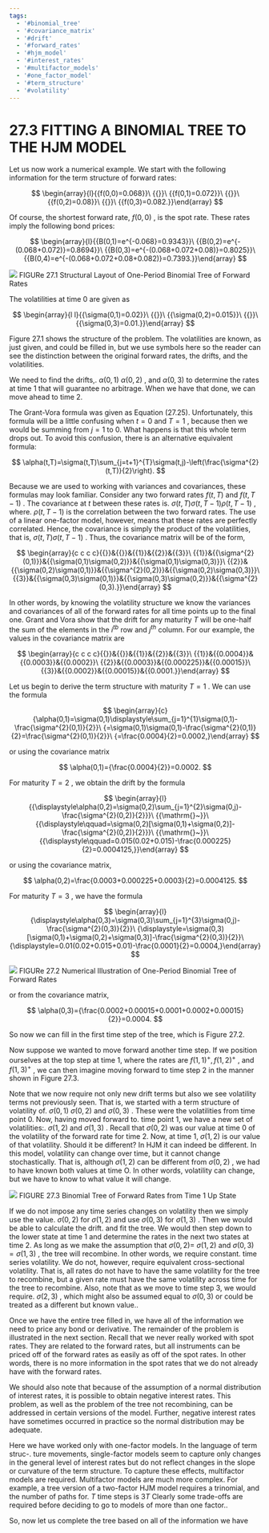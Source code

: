```yaml
---
tags:
  - '#binomial_tree'
  - '#covariance_matrix'
  - '#drift'
  - '#forward_rates'
  - '#hjm_model'
  - '#interest_rates'
  - '#multifactor_models'
  - '#one_factor_model'
  - '#term_structure'
  - '#volatility'
---
```

# 27.3 FITTING A BINOMIAL TREE TO THE HJM MODEL

Let us now work a numerical example. We start with the following information for the term structure of forward rates:

$$
\begin{array}{l}{{f(0,0)=0.068}}\ {{}}\ {{f(0,1)=0.072}}\ {{}}\ {{f(0,2)=0.08}}\ {{}}\ {{f(0,3)=0.082.}}\end{array}
$$

Of course, the shortest forward rate, $f(0,0)$ , is the spot rate. These rates imply the following bond prices:

$$
\begin{array}{l}{{B(0,1)=e^{-0.068}=0.9343}}\ {{B(0,2)=e^{-(0.068+0.072)}=0.8694}}\ {{B(0,3)=e^{-(0.068+0.072+0.08)}=0.8025}}\ {{B(0,4)=e^{-(0.068+0.072+0.08+0.082)}=0.7393.}}\end{array}
$$

![](images/93ac4fa8b27c21a5ba9d7231a829dc82c1ea1c74f0352ff05e1566c47eb5083c.jpg)
FIGURe 27.1  Structural Layout of One-Period Binomial Tree of Forward Rates

The volatilities at time 0 are given as

$$
\begin{array}{l l}{{\sigma(0,1)=0.02}}\ {{}}\ {{\sigma(0,2)=0.015}}\ {{}}\ {{\sigma(0,3)=0.01.}}\end{array}
$$

Figure 27.1 shows the structure of the problem. The volatilities are known, as just given, and could be filled in, but we use symbols here so the reader can see the distinction between the original forward rates, the drifts, and the volatilities.

We need to find the drifts,. $\alpha(0,1)$ $\alpha(0,2)$ , and $\alpha(0,3)$ to determine the rates at time 1 that will guarantee no arbitrage. When we have that done, we can move ahead to time 2.

The Grant-Vora formula was given as Equation (27.25). Unfortunately, this formula will be a little confusing when $t=0$ and $T=1$ , because then we would be summing from $j=1$ to 0. What happens is that this whole term drops out. To avoid this confusion, there is an alternative equivalent formula:

$$
\alpha(t,T)=\sigma(t,T)\sum_{j=t+1}^{T}\sigma(t,j)-\left(\frac{\sigma^{2}(t,T)}{2}\right).
$$

Because we are used to working with variances and covariances, these formulas may look familiar. Consider any two forward rates $f(t,T)$ and $f(t,T-1)$ . The covariance at $t$ between these rates is. $\sigma(t,T)\sigma(t,T-1)\rho(t,T-1)$ , where. $\rho(t,T-1)$ is the correlation between the two forward rates. The use of a linear one-factor model, however, means that these rates are perfectly correlated. Hence, the covariance is simply the product of the volatilities, that is, $\sigma(t,T)\sigma(t,T-1)$ . Thus, the covariance matrix will be of the form,

$$
\begin{array}{c c c c}{{}}&{{}}&{{1}}&{{2}}&{{3}}\ {{1}}&{{\sigma^{2}(0,1)}}&{{\sigma(0,1)\sigma(0,2)}}&{{\sigma(0,1)\sigma(0,3)}}\ {{2}}&{{\sigma(0,2)\sigma(0,1)}}&{{\sigma^{2}(0,2)}}&{{\sigma(0,2)\sigma(0,3)}}\ {{3}}&{{\sigma(0,3)\sigma(0,1)}}&{{\sigma(0,3)\sigma(0,2)}}&{{\sigma^{2}(0,3).}}\end{array}
$$

In other words, by knowing the volatility structure we know the variances and covariances of all of the forward rates for all time points up to the final one. Grant and Vora show that the drift for any maturity $T$ will be one-half the sum of the elements in the $i^{t b}$ row and $j^{t h}$ column. For our example, the values in the covariance matrix are

$$
\begin{array}{c c c c}{{}}&{{}}&{{1}}&{{2}}&{{3}}\ {{1}}&{{0.0004}}&{{0.0003}}&{{0.0002}}\ {{2}}&{{0.0003}}&{{0.000225}}&{{0.00015}}\ {{3}}&{{0.0002}}&{{0.00015}}&{{0.0001.}}\end{array}
$$

Let us begin to derive the term structure with maturity $T=1$ . We can use the formula

$$
\begin{array}{c}{\alpha(0,1)=\sigma(0,1)\displaystyle\sum_{j=1}^{1}\sigma(0,1)-\frac{\sigma^{2}(0,1)}{2}}\ {=\sigma(0,1)\sigma(0,1)-\frac{\sigma^{2}(0,1)}{2}=\frac{\sigma^{2}(0,1)}{2}}\ {=\frac{0.0004}{2}=0.0002,}\end{array}
$$

or using the covariance matrix

$$
\alpha(0,1)={\frac{0.0004}{2}}=0.0002.
$$

For maturity $T=2$ , we obtain the drift by the formula

$$
\begin{array}{l}{{\displaystyle\alpha(0,2)=\sigma(0,2)\sum_{j=1}^{2}\sigma(0,j)-\frac{\sigma^{2}(0,2)}{2}}}\ {{\mathrm{}~}}\ {{\displaystyle\qquad=\sigma(0,2)[\sigma(0,1)+\sigma(0,2)]-\frac{\sigma^{2}(0,2)}{2}}}\ {{\mathrm{}~}}\ {{\displaystyle\qquad=0.015(0.02+0.015)-\frac{0.000225}{2}=0.0004125,}}\end{array}
$$

or using the covariance matrix,

$$
\alpha(0,2)=\frac{0.0003+0.000225+0.0003}{2}=0.0004125.
$$

For maturity $T=3$ , we have the formula

$$
\begin{array}{l}{\displaystyle\alpha(0,3)=\sigma(0,3)\sum_{j=1}^{3}\sigma(0,j)-\frac{\sigma^{2}(0,3)}{2}}\ {\displaystyle=\sigma(0,3)[\sigma(0,1)+\sigma(0,2)+\sigma(0,3)]-\frac{\sigma^{2}(0,3)}{2}}\ {\displaystyle=0.01(0.02+0.015+0.01)-\frac{0.0001}{2}=0.0004,}\end{array}
$$

![](images/0198538cef55ca6617e51300b9ce6283f37f5602345873d979dc90a26ba1d4ff.jpg)
FIGURe 27.2 Numerical Illustration of One-Period Binomial Tree of Forward Rates

or from the covariance matrix,

$$
\alpha(0,3)={\frac{0.0002+0.00015+0.0001+0.0002+0.00015}{2}}=0.0004.
$$

So now we can fill in the first time step of the tree, which is Figure 27.2.

Now suppose we wanted to move forward another time step. If we position ourselves at the top step at time 1, where the rates are $f(1,1)^{+},f(1,2)^{+}$ , and $f(1,3)^{+}$ , we can then imagine moving forward to time step 2 in the manner shown in Figure 27.3.

Note that we now require not only new drift terms but also we see volatility terms not previously seen. That is, we started with a term structure of volatility of. $\sigma(0,1)$ $\sigma(0,2)$ and $\sigma(0,3)$ . These were the volatilities from time point 0. Now, having moved forward to. time point 1, we have a new set of volatilities:. $\sigma(1,2)$ and $\sigma(1,3)$ . Recall that $\sigma(0,2)$ was our value at time 0 of the volatility of the forward rate for time 2. Now, at time 1, $\sigma(1,2)$ is our value of that volatility. Should it be different? In HJM it can indeed be different. In this model, volatility can change over time, but it cannot change stochastically. That is, although $\sigma(1,2)$ can be different from $\sigma(0,2)$ , we had to have known both values at time O. In other words, volatility can change, but we have to know to what value it will change.

![](images/e8056746f79b46b8e38d3576a510780f7748305c61367f415702ba722491066c.jpg)
FIGURE 27.3 Binomial Tree of Forward Rates from Time $1~\mathrm{Up}$ State

If we do not impose any time series changes on volatility then we simply use the value. $\sigma(0,2)$ for $\sigma(1,2)$ and use $\sigma(0,3)$ for $\sigma(1,3)$ . Then we would be able to calculate the drift. and fit the tree. We would then step down to the lower state at time 1 and determine the rates in the next two states at time 2. As long as we make the assumption that $\sigma(0,2)=$ $\sigma(1,2)$ and $\sigma(0,3)=\sigma(1,3)$ , the tree will recombine. In other words, we require constant. time series volatility. We do not, however, require equivalent cross-sectional volatility. That is, all rates do not have to have the same volatility for the tree to recombine, but a given rate must have the same volatility across time for the tree to recombine. Also, note that as we move to time step 3, we would require. $\sigma(2,3)$ , which might also be assumed equal to $\sigma(0,3)$ or could be treated as a different but known value..

Once we have the entire tree filled in, we have all of the information we need to price any bond or derivative. The remainder of the problem is illustrated in the next section. Recall that we never really worked with spot rates. They are related to the forward rates, but all instruments can be priced off of the forward rates as easily as off of the spot rates. In other words, there is no more information in the spot rates that we do not already have with the forward rates.

We should also note that because of the assumption of a normal distribution of interest rates, it is possible to obtain negative interest rates. This problem, as well as the problem of the tree not recombining, can be addressed in certain versions of the model. Further, negative interest rates have sometimes occurred in practice so the normal distribution may be adequate.

Here we have worked only with one-factor models. In the language of term struc-. ture movements, single-factor models seem to capture only changes in the general level of interest rates but do not reflect changes in the slope or curvature of the term structure. To capture these effects, multifactor models are required. Multifactor models are much more complex. For example, a tree version of a two-factor HJM model requires a trinomial, and the number of paths for. $T$ time steps is $3T$ Clearly some trade-offs are required before deciding to go to models of more than one factor..

So, now let us complete the tree based on all of the information we have
